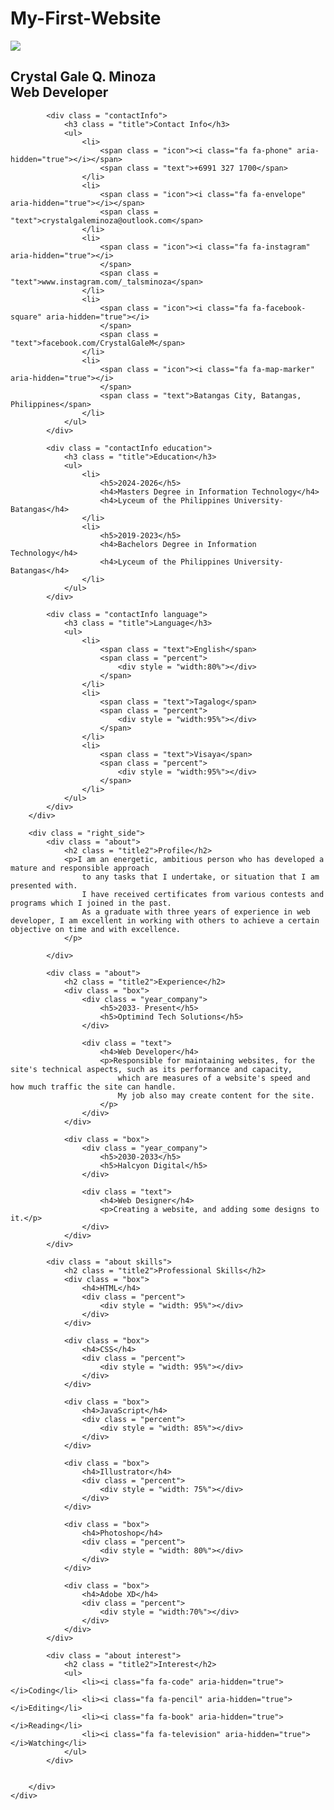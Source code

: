 # My-First-Website
<!DOCTYPE html>
<html>
<head>
<meta name = "viewport" content = "width=device-width, initial-scale=1.0">
<title>Web Resume</title>
<link rel = "stylesheet" href = "https://fonts.googleapis.com/css?family=Poppins">
<link rel="stylesheet" href="https://cdnjs.cloudflare.com/ajax/libs/font-awesome/4.7.0/css/font-awesome.css" integrity="sha512-5A8nwdMOWrSz20fDsjczgUidUBR8liPYU+WymTZP1lmY9G6Oc7HlZv156XqnsgNUzTyMefFTcsFH/tnJE/+xBg==" crossorigin="anonymous" referrerpolicy="no-referrer" />
<link rel = "stylesheet" type = "text/css" href = "style.css">
</head>
<body>
	<div class = "container">
		<div class = "left-side">
			<div class = "profileText">
				<div class = "imgBox">
					<img src = "img.jpg">
				</div>
				<h2>Crystal Gale Q. Minoza<br><span>Web Developer</span></h2>
			</div>

			<div class = "contactInfo">
				<h3 class = "title">Contact Info</h3>
				<ul>
					<li>
						<span class = "icon"><i class="fa fa-phone" aria-hidden="true"></i></span>
						<span class = "text">+6991 327 1700</span>
					</li>
					<li>
						<span class = "icon"><i class="fa fa-envelope" aria-hidden="true"></i></span>
						<span class = "text">crystalgaleminoza@outlook.com</span>
					</li>
					<li>
						<span class = "icon"><i class="fa fa-instagram" aria-hidden="true"></i>
						</span>
						<span class = "text">www.instagram.com/_talsminoza</span>
					</li>
					<li>
						<span class = "icon"><i class="fa fa-facebook-square" aria-hidden="true"></i>
						</span>
						<span class = "text">facebook.com/CrystalGaleM</span>
					</li>
					<li>
						<span class = "icon"><i class="fa fa-map-marker" aria-hidden="true"></i>
						</span>
						<span class = "text">Batangas City, Batangas, Philippines</span>
					</li>
				</ul>
			</div>

			<div class = "contactInfo education">
				<h3 class = "title">Education</h3>
				<ul>
					<li>
						<h5>2024-2026</h5>
						<h4>Masters Degree in Information Technology</h4>
						<h4>Lyceum of the Philippines University-Batangas</h4>
					</li>
					<li>
						<h5>2019-2023</h5>
						<h4>Bachelors Degree in Information Technology</h4>
						<h4>Lyceum of the Philippines University-Batangas</h4>
					</li>
				</ul>
			</div>

			<div class = "contactInfo language">
				<h3 class = "title">Language</h3>
				<ul>
					<li>
						<span class = "text">English</span>
						<span class = "percent">
							<div style = "width:80%"></div>
						</span>
					</li>
					<li>
						<span class = "text">Tagalog</span>
						<span class = "percent">
							<div style = "width:95%"></div>
						</span>
					</li>
					<li>
						<span class = "text">Visaya</span>
						<span class = "percent">
							<div style = "width:95%"></div>
						</span>
					</li>
				</ul>
			</div>
		</div>

		<div class = "right_side">
			<div class = "about">
				<h2 class = "title2">Profile</h2>
				<p>I am an energetic, ambitious person who has developed a mature and responsible approach
					to any tasks that I undertake, or situation that I am presented with.
					I have received certificates from various contests and programs which I joined in the past.
					As a graduate with three years of experience in web developer, I am excellent in working with others to achieve a certain objective on time and with excellence.
				</p>

			</div>

			<div class = "about">
				<h2 class = "title2">Experience</h2>
				<div class = "box">
					<div class = "year_company">
						<h5>2033- Present</h5>
						<h5>Optimind Tech Solutions</h5>
					</div>

					<div class = "text">
						<h4>Web Developer</h4>
						<p>Responsible for maintaining websites, for the site's technical aspects, such as its performance and capacity,
							which are measures of a website's speed and how much traffic the site can handle.
							My job also may create content for the site.
						</p>
					</div>
				</div>

				<div class = "box">
					<div class = "year_company">
						<h5>2030-2033</h5>
						<h5>Halcyon Digital</h5>
					</div>
	
					<div class = "text">
						<h4>Web Designer</h4>
						<p>Creating a website, and adding some designs to it.</p>
					</div>
				</div>
			</div>

			<div class = "about skills">
				<h2 class = "title2">Professional Skills</h2>
				<div class = "box">
					<h4>HTML</h4>
					<div class = "percent">
						<div style = "width: 95%"></div>
					</div>
				</div>

				<div class = "box">
					<h4>CSS</h4>
					<div class = "percent">
						<div style = "width: 95%"></div>
					</div>
				</div>

				<div class = "box">
					<h4>JavaScript</h4>
					<div class = "percent">
						<div style = "width: 85%"></div>
					</div>
				</div>

				<div class = "box">
					<h4>Illustrator</h4>
					<div class = "percent">
						<div style = "width: 75%"></div>
					</div>
				</div>

				<div class = "box">
					<h4>Photoshop</h4>
					<div class = "percent">
						<div style = "width: 80%"></div>
					</div>
				</div>

				<div class = "box">
					<h4>Adobe XD</h4>
					<div class = "percent">
						<div style = "width:70%"></div>
					</div>
				</div>
			</div>

			<div class = "about interest">
				<h2 class = "title2">Interest</h2>
				<ul>
					<li><i class="fa fa-code" aria-hidden="true"></i>Coding</li>
					<li><i class="fa fa-pencil" aria-hidden="true"></i>Editing</li>
					<li><i class="fa fa-book" aria-hidden="true"></i>Reading</li>
					<li><i class="fa fa-television" aria-hidden="true"></i>Watching</li>
				</ul>
			</div>


		</div>
	</div>
</body>
</html>
